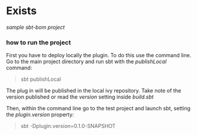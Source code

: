 # Exists

*sample sbt-bom project*

### how to run the project

First you have to deploy locally the plugin. To do this use the command line.
Go to the main project directory and run sbt with the *publishLocal* command:

> sbt publishLocal

The plug in will be published in the local ivy repository. Take note of the
version published or read the *version* setting inside *build.sbt*

Then, within the command line go to the test project and launch sbt, setting
the *plugin.version* property:

> sbt -Dplugin.version=0.1.0-SNAPSHOT
